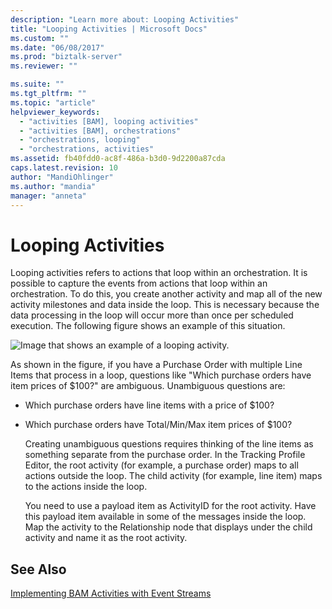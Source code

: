 ```yaml
---
description: "Learn more about: Looping Activities"
title: "Looping Activities | Microsoft Docs"
ms.custom: ""
ms.date: "06/08/2017"
ms.prod: "biztalk-server"
ms.reviewer: ""

ms.suite: ""
ms.tgt_pltfrm: ""
ms.topic: "article"
helpviewer_keywords: 
  - "activities [BAM], looping activities"
  - "activities [BAM], orchestrations"
  - "orchestrations, looping"
  - "orchestrations, activities"
ms.assetid: fb40fdd0-ac8f-486a-b3d0-9d2200a87cda
caps.latest.revision: 10
author: "MandiOhlinger"
ms.author: "mandia"
manager: "anneta"
---
```

# Looping Activities
Looping activities refers to actions that loop within an orchestration. It is possible to capture the events from actions that loop within an orchestration. To do this, you create another activity and map all of the new activity milestones and data inside the loop. This is necessary because the data processing in the loop will occur more than once per scheduled execution. The following figure shows an example of this situation.  
  
 ![Image that shows an example of a looping activity.](../core/media/handlingloops2.gif "handlingloops2")  
  
 As shown in the figure, if you have a Purchase Order with multiple Line Items that process in a loop, questions like "Which purchase orders have item prices of $100?" are ambiguous. Unambiguous questions are:  
  
- Which purchase orders have line items with a price of $100?  
  
- Which purchase orders have Total/Min/Max item prices of $100?  
  
  Creating unambiguous questions requires thinking of the line items as something separate from the purchase order. In the Tracking Profile Editor, the root activity (for example, a purchase order) maps to all actions outside the loop. The child activity (for example, line item) maps to the actions inside the loop.  
  
  You need to use a payload item as ActivityID for the root activity. Have this payload item available in some of the messages inside the loop. Map the activity to the Relationship node that displays under the child activity and name it as the root activity.  
  
## See Also  
 [Implementing BAM Activities with Event Streams](../core/implementing-bam-activities-with-event-streams.md)
